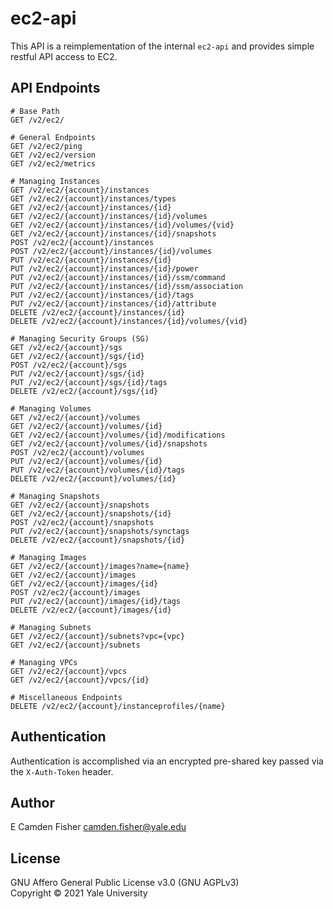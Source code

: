 # ec2-api

This API is a reimplementation of the internal `ec2-api` and provides simple restful API access to EC2.

## API Endpoints

```
# Base Path
GET /v2/ec2/

# General Endpoints
GET /v2/ec2/ping
GET /v2/ec2/version
GET /v2/ec2/metrics

# Managing Instances
GET /v2/ec2/{account}/instances
GET /v2/ec2/{account}/instances/types
GET /v2/ec2/{account}/instances/{id}
GET /v2/ec2/{account}/instances/{id}/volumes
GET /v2/ec2/{account}/instances/{id}/volumes/{vid}
GET /v2/ec2/{account}/instances/{id}/snapshots
POST /v2/ec2/{account}/instances
POST /v2/ec2/{account}/instances/{id}/volumes
PUT /v2/ec2/{account}/instances/{id}
PUT /v2/ec2/{account}/instances/{id}/power
PUT /v2/ec2/{account}/instances/{id}/ssm/command
PUT /v2/ec2/{account}/instances/{id}/ssm/association
PUT /v2/ec2/{account}/instances/{id}/tags
PUT /v2/ec2/{account}/instances/{id}/attribute
DELETE /v2/ec2/{account}/instances/{id}
DELETE /v2/ec2/{account}/instances/{id}/volumes/{vid}

# Managing Security Groups (SG)
GET /v2/ec2/{account}/sgs
GET /v2/ec2/{account}/sgs/{id}
POST /v2/ec2/{account}/sgs
PUT /v2/ec2/{account}/sgs/{id}
PUT /v2/ec2/{account}/sgs/{id}/tags
DELETE /v2/ec2/{account}/sgs/{id}

# Managing Volumes
GET /v2/ec2/{account}/volumes
GET /v2/ec2/{account}/volumes/{id}
GET /v2/ec2/{account}/volumes/{id}/modifications
GET /v2/ec2/{account}/volumes/{id}/snapshots
POST /v2/ec2/{account}/volumes
PUT /v2/ec2/{account}/volumes/{id}
PUT /v2/ec2/{account}/volumes/{id}/tags
DELETE /v2/ec2/{account}/volumes/{id}

# Managing Snapshots
GET /v2/ec2/{account}/snapshots
GET /v2/ec2/{account}/snapshots/{id}
POST /v2/ec2/{account}/snapshots
PUT /v2/ec2/{account}/snapshots/synctags
DELETE /v2/ec2/{account}/snapshots/{id}

# Managing Images
GET /v2/ec2/{account}/images?name={name}
GET /v2/ec2/{account}/images
GET /v2/ec2/{account}/images/{id}
POST /v2/ec2/{account}/images
PUT /v2/ec2/{account}/images/{id}/tags
DELETE /v2/ec2/{account}/images/{id}

# Managing Subnets
GET /v2/ec2/{account}/subnets?vpc={vpc}
GET /v2/ec2/{account}/subnets

# Managing VPCs
GET /v2/ec2/{account}/vpcs
GET /v2/ec2/{account}/vpcs/{id}

# Miscellaneous Endpoints
DELETE /v2/ec2/{account}/instanceprofiles/{name}
```


## Authentication

Authentication is accomplished via an encrypted pre-shared key passed via the `X-Auth-Token` header.

## Author

E Camden Fisher <camden.fisher@yale.edu>

## License

GNU Affero General Public License v3.0 (GNU AGPLv3)  
Copyright © 2021 Yale University
